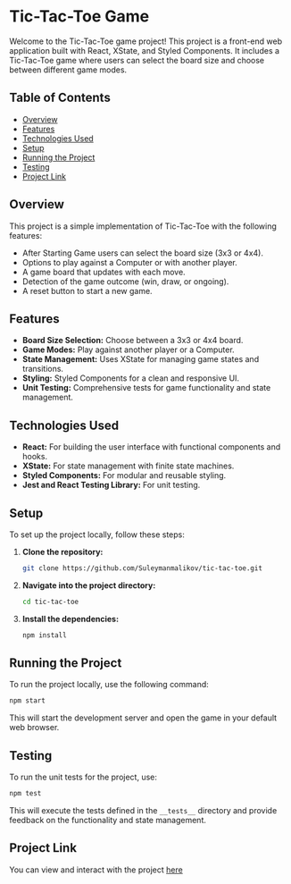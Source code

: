 # Tic-Tac-Toe Game

Welcome to the Tic-Tac-Toe game project! This project is a front-end web application built with React, XState, and Styled Components. It includes a Tic-Tac-Toe game where users can select the board size and choose between different game modes.

## Table of Contents

- [Overview](#overview)
- [Features](#features)
- [Technologies Used](#technologies-used)
- [Setup](#setup)
- [Running the Project](#running-the-project)
- [Testing](#testing)
- [Project Link](#project-link)

## Overview

This project is a simple implementation of Tic-Tac-Toe with the following features:

- After Starting Game users can select the board size (3x3 or 4x4).
- Options to play against a Computer or with another player.
- A game board that updates with each move.
- Detection of the game outcome (win, draw, or ongoing).
- A reset button to start a new game.

## Features

- **Board Size Selection:** Choose between a 3x3 or 4x4 board.
- **Game Modes:** Play against another player or a Computer.
- **State Management:** Uses XState for managing game states and transitions.
- **Styling:** Styled Components for a clean and responsive UI.
- **Unit Testing:** Comprehensive tests for game functionality and state management.

## Technologies Used

- **React:** For building the user interface with functional components and hooks.
- **XState:** For state management with finite state machines.
- **Styled Components:** For modular and reusable styling.
- **Jest and React Testing Library:** For unit testing.

## Setup

To set up the project locally, follow these steps:

1. **Clone the repository:**

   ```bash
   git clone https://github.com/Suleymanmalikov/tic-tac-toe.git
   ```

2. **Navigate into the project directory:**

   ```bash
   cd tic-tac-toe
   ```

3. **Install the dependencies:**

   ```bash
   npm install
   ```

## Running the Project

To run the project locally, use the following command:

```bash
npm start
```

This will start the development server and open the game in your default web browser.

## Testing

To run the unit tests for the project, use:

```bash
npm test
```

This will execute the tests defined in the `__tests__` directory and provide feedback on the functionality and state management.

## Project Link

You can view and interact with the project <a href="https://tictactoefun.vercel.app/" target="_blank">here</a>
